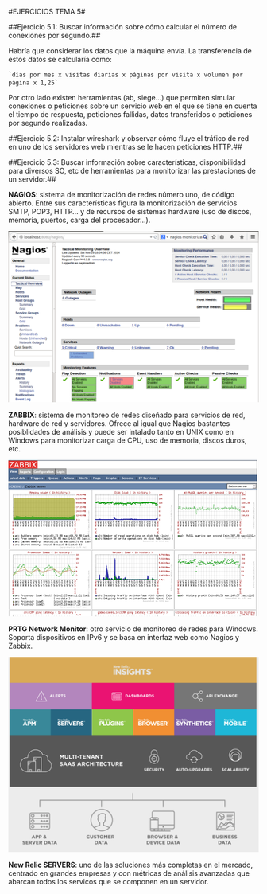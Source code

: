 #EJERCICIOS TEMA 5#

##Ejercicio 5.1: Buscar información sobre cómo calcular el número de conexiones por segundo.##

Habría que considerar los datos que la máquina envía. La transferencia de estos datos se calcularía como:

	`días por mes x visitas diarias x páginas por visita x volumen por página x 1,25`


Por otro lado existen herramientas (ab, siege...) que permiten simular conexiones o peticiones sobre un servicio web en el que se tiene en cuenta el tiempo de respuesta, peticiones fallidas, datos transferidos o peticiones por segundo realizadas.

##Ejercicio 5.2: Instalar wireshark y observar cómo fluye el tráfico de red en uno de los servidores web mientras se le hacen peticiones HTTP.##




##Ejercicio 5.3: Buscar información sobre características, disponibilidad para diversos SO, etc de herramientas para monitorizar las prestaciones de un servidor.##

**NAGIOS**: sistema de monitorización de redes número uno, de código abierto.
Entre sus características figura la monitorización de servicios SMTP, POP3, HTTP... y de recursos de sistemas hardware (uso de discos, memoria, puertos, carga del procesador...).

![img](https://github.com/nachobit/ETSIIT/blob/master/swap1415/trabajos_clase/nagios.png)

**ZABBIX**: sistema de monitoreo de redes diseñado para servicios de red, hardware de red y servidores. Ofrece al igual que Nagios bastantes posiblidades de análisis y puede ser intalado tanto en UNIX como en Windows para monitorizar carga de CPU, uso de memoria, discos duros, etc.

![img](https://github.com/nachobit/ETSIIT/blob/master/swap1415/trabajos_clase/Zabbix.png)

**PRTG Network Monitor**: otro servicio de monitoreo de redes para Windows. Soporta dispositivos en IPv6 y se basa en interfaz web como Nagios y Zabbix.

![img](https://github.com/nachobit/ETSIIT/blob/master/swap1415/trabajos_clase/PRTG.png)

**New Relic SERVERS**: uno de las soluciones más completas en el mercado, centrado en grandes empresas y con métricas de análisis avanzadas que abarcan todos los servicos que se componen en un servidor.